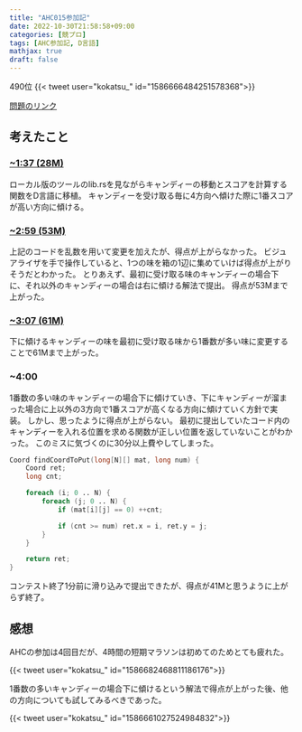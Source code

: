 ```yaml
---
title: "AHC015参加記"
date: 2022-10-30T21:58:58+09:00
categories: [競プロ]
tags: [AHC参加記, D言語]
mathjax: true
draft: false
---
```


490位
{{< tweet user="kokatsu_" id="1586666484251578368">}}

[問題のリンク](https://atcoder.jp/contests/ahc015/tasks/ahc015_a)

## 考えたこと

### [~1:37 (28M)](https://atcoder.jp/contests/ahc015/submissions/36091059)
ローカル版のツールのlib.rsを見ながらキャンディーの移動とスコアを計算する関数をD言語に移植。
キャンディーを受け取る毎に4方向へ傾けた際に1番スコアが高い方向に傾ける。

### [~2:59 (53M)](https://atcoder.jp/contests/ahc015/submissions/36094983)
上記のコードを乱数を用いて変更を加えたが、得点が上がらなかった。
ビジュアライザを手で操作していると、1つの味を箱の1辺に集めていけば得点が上がりそうだとわかった。
とりあえず、最初に受け取る味のキャンディーの場合下に、それ以外のキャンディーの場合は右に傾ける解法で提出。
得点が53Mまで上がった。

### [~3:07 (61M)](https://atcoder.jp/contests/ahc015/submissions/36095372)
下に傾けるキャンディーの味を最初に受け取る味から1番数が多い味に変更することで61Mまで上がった。

### ~4:00
1番数の多い味のキャンディーの場合下に傾けていき、下にキャンディーが溜まった場合に上以外の3方向で1番スコアが高くなる方向に傾けていく方針で実装。
しかし、思ったように得点が上がらない。
最初に提出していたコード内のキャンディーを入れる位置を求める関数が正しい位置を返していないことがわかった。
このミスに気づくのに30分以上費やしてしまった。

```d
Coord findCoordToPut(long[N][] mat, long num) {
    Coord ret;
    long cnt;

    foreach (i; 0 .. N) {
        foreach (j; 0 .. N) {
            if (mat[i][j] == 0) ++cnt;

            if (cnt >= num) ret.x = i, ret.y = j;
        }
    }

    return ret;
}
```

コンテスト終了1分前に滑り込みで提出できたが、得点が41Mと思うように上がらず終了。

## 感想
AHCの参加は4回目だが、4時間の短期マラソンは初めてのためとても疲れた。

{{< tweet user="kokatsu_" id="1586682468811186176">}}

1番数の多いキャンディーの場合下に傾けるという解法で得点が上がった後、他の方向についても試してみるべきであった。

{{< tweet user="kokatsu_" id="1586661027524984832">}}

```